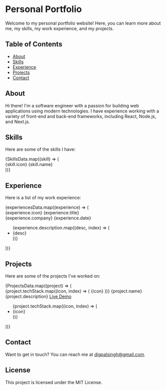 # Personal Portfolio

Welcome to my personal portfolio website! Here, you can learn more about me, my skills, my work experience, and my projects.

## Table of Contents

- [About](#about)
- [Skills](#skills)
- [Experience](#experience)
- [Projects](#projects)
- [Contact](#contact)

## About

Hi there! I'm a software engineer with a passion for building web applications using modern technologies. I have experience working with a variety of front-end and back-end frameworks, including React, Node.js, and Next.js.

## Skills

Here are some of the skills I have:

<div className="flex flex-wrap gap-4">
  {SkillsData.map((skill) => (
    <div key={skill.name} className="flex items-center gap-2">
      <span>{skill.icon}</span>
      <span>{skill.name}</span>
    </div>
  ))}
</div>

## Experience

Here is a list of my work experience:

<div className="flex flex-col gap-4">
  {experiencesData.map((experience) => (
    <div key={experience.title} className="flex flex-col gap-2">
      <div className="flex items-center gap-2">
        <span>{experience.icon}</span>
        <span>{experience.title}</span>
      </div>
      <div className="flex flex-col gap-1">
        <span>{experience.company}</span>
        <span>{experience.date}</span>
      </div>
      <ul className="list-disc list-inside">
        {experience.description.map((desc, index) => (
          <li key={index}>{desc}</li>
        ))}
      </ul>
    </div>
  ))}
</div>

## Projects

Here are some of the projects I've worked on:

<div className="flex flex-col gap-4">
  {ProjectsData.map((project) => (
    <div key={project.name} className="flex flex-col gap-2">
      <div className="flex items-center gap-2">
        <span>{project.techStack.map((icon, index) => (
          <span key={index}>{icon}</span>
        ))}</span>
        <span>{project.name}</span>
      </div>
      <div className="flex flex-col gap-1">
        <span>{project.description}</span>
        <span>
          <a href={project.liveLink} target="_blank" rel="noopener noreferrer">
            Live Demo
          </a>
        </span>
      </div>
      <ul className="list-disc list-inside">
        {project.techStack.map((icon, index) => (
          <li key={index}>{icon}</li>
        ))}
      </ul>
    </div>
  ))}
</div>

## Contact

Want to get in touch? You can reach me at [digpalsingh@gmail.com](mailto:digpalsingh@gmail.com).

## License

This project is licensed under the MIT License.
